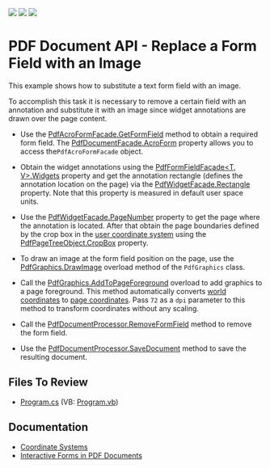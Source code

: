 <!-- default badges list -->
![](https://img.shields.io/endpoint?url=https://codecentral.devexpress.com/api/v1/VersionRange/146724242/21.1.3%2B)
[![](https://img.shields.io/badge/Open_in_DevExpress_Support_Center-FF7200?style=flat-square&logo=DevExpress&logoColor=white)](https://supportcenter.devexpress.com/ticket/details/T830535)
[![](https://img.shields.io/badge/📖_How_to_use_DevExpress_Examples-e9f6fc?style=flat-square)](https://docs.devexpress.com/GeneralInformation/403183)
<!-- default badges end -->
# PDF Document API - Replace a Form Field with an Image

This example shows how to substitute a text form field with an image.

To accomplish this task it is necessary to remove a certain field with an annotation and substitute it with an image since widget annotations are drawn over the page content.

- Use the [PdfAcroFormFacade.GetFormField](https://docs.devexpress.com/OfficeFileAPI/DevExpress.Pdf.PdfAcroFormFacade.GetFormField(System.String)) method to obtain a required form field. The [PdfDocumentFacade.AcroForm](https://docs.devexpress.com/OfficeFileAPI/DevExpress.Pdf.PdfDocumentFacade.AcroForm) property allows you to access the`PdfAcroFormFacade` object.

- Obtain the widget annotations using the [PdfFormFieldFacade<T, V>.Widgets](https://docs.devexpress.com/OfficeFileAPI/DevExpress.Pdf.PdfFormFieldFacade-2.Widgets) property and get the annotation rectangle (defines the annotation location on the page) via the [PdfWidgetFacade.Rectangle](https://docs.devexpress.com/OfficeFileAPI/DevExpress.Pdf.PdfWidgetFacade.Rectangle) property. Note that this property is measured in default user space units.

- Use the [PdfWidgetFacade.PageNumber](https://docs.devexpress.com/OfficeFileAPI/DevExpress.Pdf.PdfWidgetFacade.PageNumber) property to get the page where the annotation is located. After that obtain the page boundaries defined by the crop box in the [user coordinate system](https://docs.devexpress.com/OfficeFileAPI/120032/PDF-Document-API/Coordinate-Systems#User) using the [PdfPageTreeObject.CropBox](https://documentation.devexpress.com/CoreLibraries/DevExpress.Pdf.PdfPageTreeObject.CropBox.property) property.
- To draw an image at the form field position on the page, use the [PdfGraphics.DrawImage](https://docs.devexpress.com/OfficeFileAPI/DevExpress.Pdf.PdfGraphics.DrawImage.overloads)  overload method of the `PdfGraphics` class.

- Call the [PdfGraphics.AddToPageForeground](https://docs.devexpress.com/OfficeFileAPI/devexpress.pdf.pdfgraphics.addtopageforeground.overloads) overload to add graphics to a page foreground. This method automatically converts [world coordinates](https://docs.devexpress.com/OfficeFileAPI/120032/PDF-Document-API/Coordinate-Systems#World) to [page coordinates](https://docs.devexpress.com/OfficeFileAPI/120032/PDF-Document-API/Coordinate-Systems#Page). Pass `72` as a `dpi` parameter to this method to transform coordinates without any scaling.
- Call the [PdfDocumentProcessor.RemoveFormField](https://docs.devexpress.com/OfficeFileAPI/DevExpress.Pdf.PdfDocumentProcessor.RemoveFormField.method) method to remove the form field.
- Use the [PdfDocumentProcessor.SaveDocument](https://docs.devexpress.com/OfficeFileAPI/DevExpress.Pdf.PdfDocumentProcessor.SaveDocument.overloads)  method to save the resulting document.

## Files To Review

- [Program.cs](./CS/ReplaceFormFieldWithImage/Program.cs) (VB: [Program.vb](./VB/ReplaceFormFieldWithImage/Program.vb))

## Documentation

- [Coordinate Systems](https://docs.devexpress.com/OfficeFileAPI/120032/PDF-Document-API/Coordinate-Systems)
- [Interactive Forms in PDF Documents](https://docs.devexpress.com/OfficeFileAPI/118284/pdf-document-api/interactive-forms)

